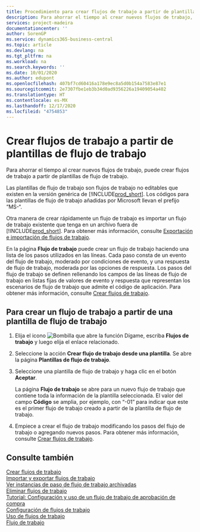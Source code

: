 ```yaml
---
title: Procedimiento para crear flujos de trabajo a partir de plantillas de flujo de trabajo | Documentos de Microsoft
description: Para ahorrar el tiempo al crear nuevos flujos de trabajo, puede crear flujos de trabajo a partir de plantillas de flujo de trabajo.
services: project-madeira
documentationcenter: ''
author: SorenGP
ms.service: dynamics365-business-central
ms.topic: article
ms.devlang: na
ms.tgt_pltfrm: na
ms.workload: na
ms.search.keywords: ''
ms.date: 10/01/2020
ms.author: edupont
ms.openlocfilehash: 407bf7cd60416a178e9ec8a5d0b154a7583e87e1
ms.sourcegitcommit: 2e7307fbe1eb3b34d0ad9356226a19409054a402
ms.translationtype: HT
ms.contentlocale: es-MX
ms.lasthandoff: 12/17/2020
ms.locfileid: "4754853"
---
```

# <a name="create-workflows-from-workflow-templates"></a>Crear flujos de trabajo a partir de plantillas de flujo de trabajo
Para ahorrar el tiempo al crear nuevos flujos de trabajo, puede crear flujos de trabajo a partir de plantillas de flujo de trabajo.  

 Las plantillas de flujo de trabajo son flujos de trabajo no editables que existen en la versión genérica de [!INCLUDE[prod_short](includes/prod_short.md)]. Los códigos para las plantillas de flujo de trabajo añadidas por Microsoft llevan el prefijo “MS-“.  

 Otra manera de crear rápidamente un flujo de trabajo es importar un flujo de trabajo existente que tenga en un archivo fuera de [!INCLUDE[prod_short](includes/prod_short.md)]. Para obtener más información, consulte [Exportación e importación de flujos de trabajo](across-how-to-export-and-import-workflows.md).  

En la página **Flujo de trabajo** puede crear un flujo de trabajo haciendo una lista de los pasos utilizados en las líneas. Cada paso consta de un evento del flujo de trabajo, moderado por condiciones de evento, y una respuesta de flujo de trabajo, moderada por las opciones de respuesta. Los pasos del flujo de trabajo se definen rellenando los campos de las líneas de flujo de trabajo en listas fijas de valores de evento y respuesta que representan los escenarios de flujo de trabajo que admite el código de aplicación. Para obtener más información, consulte [Crear flujos de trabajo](across-how-to-create-workflows.md).  

## <a name="to-create-a-workflow-from-workflow-template"></a>Para crear un flujo de trabajo a partir de una plantilla de flujo de trabajo  
1.  Elija el icono ![Bombilla que abre la función Dígame](media/ui-search/search_small.png "Dígame qué desea hacer"), escriba **Flujos de trabajo** y luego elija el enlace relacionado.  
2.  Seleccione la acción **Crear flujo de trabajo desde una plantilla**. Se abre la página **Plantillas de flujo de trabajo**.  
3.  Seleccione una plantilla de flujo de trabajo y haga clic en el botón **Aceptar**.  

     La página **Flujo de trabajo** se abre para un nuevo flujo de trabajo que contiene toda la información de la plantilla seleccionada. El valor del campo **Código** se amplia, por ejemplo, con “-01” para indicar que este es el primer flujo de trabajo creado a partir de la plantilla de flujo de trabajo.  
4.  Empiece a crear el flujo de trabajo modificando los pasos del flujo de trabajo o agregando nuevos pasos. Para obtener más información, consulte [Crear flujos de trabajo](across-how-to-create-workflows.md).  

## <a name="see-also"></a>Consulte también  
 [Crear flujos de trabajo](across-how-to-create-workflows.md)   
 [Importar y exportar flujos de trabajo](across-how-to-export-and-import-workflows.md)   
 [Ver instancias de paso de flujo de trabajo archivadas](across-how-to-view-archived-workflow-step-instances.md)   
 [Eliminar flujos de trabajo](across-how-to-delete-workflows.md)   
 [Tutorial: Configuración y uso de un flujo de trabajo de aprobación de compra](walkthrough-setting-up-and-using-a-purchase-approval-workflow.md)   
 [Configuración de flujos de trabajo](across-set-up-workflows.md)   
 [Uso de flujos de trabajo](across-use-workflows.md)   
 [Flujo de trabajo](across-workflow.md)   

